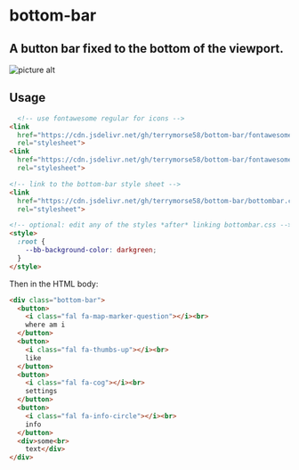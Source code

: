 # bottom-bar

A button bar fixed to the bottom of the viewport.
---

![picture alt](https://cdn.jsdelivr.net/gh/terrymorse58/bottom-bar/Docs/bottom-bar.png "Title is optional")

## Usage

```html
  <!-- use fontawesome regular for icons -->
<link
  href="https://cdn.jsdelivr.net/gh/terrymorse58/bottom-bar/fontawesome/css/fontawesome.css"
  rel="stylesheet">
<link
  href="https://cdn.jsdelivr.net/gh/terrymorse58/bottom-bar/fontawesome/css/regular.css"
  rel="stylesheet">

<!-- link to the bottom-bar style sheet -->
<link
  href="https://cdn.jsdelivr.net/gh/terrymorse58/bottom-bar/bottombar.css"
  rel="stylesheet">

<!-- optional: edit any of the styles *after* linking bottombar.css -->
<style>
  :root {
    --bb-background-color: darkgreen;
  }
</style>
```

Then in the HTML body:
```html
<div class="bottom-bar">
  <button>
    <i class="fal fa-map-marker-question"></i><br>
    where am i
  </button>
  <button>
    <i class="fal fa-thumbs-up"></i><br>
    like
  </button>
  <button>
    <i class="fal fa-cog"></i><br>
    settings
  </button>
  <button>
    <i class="fal fa-info-circle"></i><br>
    info
  </button>
  <div>some<br>
    text</div>
</div>

```
